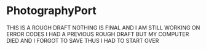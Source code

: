 # PhotographyPort
THIS IS A ROUGH DRAFT NOTHING IS FINAL AND I AM STILL WORKING ON ERROR CODES
I HAD A PREVIOUS ROUGH DRAFT BUT MY COMPUTER DIED AND I FORGOT TO SAVE
THUS I HAD TO START OVER
